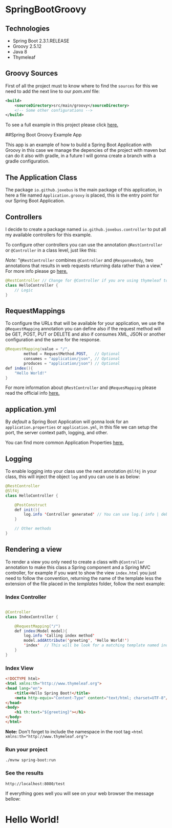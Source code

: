 # SpringBootGroovy

## Technologies

- Spring Boot 2.3.1.RELEASE
- Groovy 2.5.12
- Java 8
- Thymeleaf 

## Groovy Sources

First of all the project must to know where to find the `sources` for this we need to add the next line to our *pom.xml* file:

```xml
<build>
    <sourceDirectory>src/main/groovy</sourceDirectory>
    <!-- Some other configurations -->
</build>
```

To see a full example in this project please click [here.](https://raw.githubusercontent.com/Joxebus/SpringBootGroovy/master/pom.xml)

##Spring Boot Groovy Example App

This app is an example of how to build a Spring Boot Application with Groovy in this case we manage the depencies of the project with maven but can do it also with gradle, in a future I will gonna create a branch with a gradle configuration.

## The Application Class

The package `io.github.joxebus` is the main package of this application, in here a file named `Application.groovy` is placed, this is the entry point for our Spring Boot Application.

## Controllers

I decide to create a package named `io.github.joxebus.controller` to put all my available controllers for this example.

To configure other controllers you can use the annotation `@RestController` or `@Controller` in a class level, just like this:

*Note:* "`@RestController` combines `@Controller` and `@ResponseBody`, two annotations that results in web requests returning data rather than a view." For more info please go [here.](https://spring.io/guides/gs/spring-boot/#_create_a_simple_web_application)

``` java
@RestController // Change for @Controller if you are using thymeleaf to serve the views
class HelloController {
	// Logic
}
```

## RequestMappings

To configure the URLs that will be available for your application, we use the `@RequestMapping` annotation you can define also if the request method will be GET, POST, PUT or DELETE and also if consumes XML, JSON or another configuration and the same for the response.

```java
@RequestMapping(value = "/",
        method = RequestMethod.POST,   // Optional
        consumes = "application/json", // Optional
        produces = "application/json") // Optional
def index(){
    "Hello World!"
}
```

For more information about `@RestController` and `@RequesMapping` please read the official info [here.](http://docs.spring.io/spring-boot/docs/current/reference/htmlsingle/#getting-started-first-application-annotations)

## application.yml

By *default* a Spring Boot Application will gonna look for an `application.properties` or `application.yml`, in this file we can setup the port, the server context path, logging, and other.

You can find more common Application Properties [here.](http://docs.spring.io/spring-boot/docs/current/reference/html/common-application-properties.html)

## Logging

To enable logging into your class use the next annotation `@Slf4j` in your class, this will inject the object `log` and you can use is as below:

```java
@RestController
@Slf4j
class HelloController {

    @PostConstruct
    def init(){
        log.info 'Controller generated' // You can use log.{ info | debug | error | warn }
    }

    // Other methods
}
``` 

## Rendering a view

To render a view you only need to create a class with `@Controller` annotation to make this class a Spring component and a Spring MVC controller, for example if you want to show the view `index.html` you just need to follow the convention, returning the name of the template less the extension of the file placed in the _templates_ folder, follow the next example:


### Index Controller
```java

@Controller
class IndexController {

    @RequestMapping("/")
    def index(Model model){
        log.info 'Calling index method'
        model.addAttribute('greeting', 'Hello World!')
        'index'	 // This will be look for a matching template named index.html
    }
}
```

### Index View
```html
<!DOCTYPE html>
<html xmlns:th="http://www.thymeleaf.org">
<head lang="en">
    <title>Hello Spring Boot!</title>
    <meta http-equiv="Content-Type" content="text/html; charset=UTF-8"/>
</head>
<body>
    <h1 th:text="${greeting}"></h1>
</body>
</html>
```

**Note:** Don't forget to include the namespace in the root tag `<html xmlns:th="http://www.thymeleaf.org">`

### Run your project

```
./mvnw spring-boot:run
```

### See the results

```
http://localhost:8080/test
```

If everything goes well you will see on your web browser the message bellow:

# Hello World!

